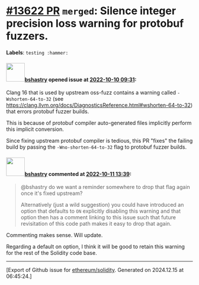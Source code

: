 # [\#13622 PR](https://github.com/ethereum/solidity/pull/13622) `merged`: Silence integer precision loss warning for protobuf fuzzers.
**Labels**: `testing :hammer:`


#### <img src="https://avatars.githubusercontent.com/u/2388185?v=4" width="50">[bshastry](https://github.com/bshastry) opened issue at [2022-10-10 09:31](https://github.com/ethereum/solidity/pull/13622):

Clang 16 that is used by upstream oss-fuzz contains a warning called `-Wshorten-64-to-32` (see https://clang.llvm.org/docs/DiagnosticsReference.html#wshorten-64-to-32) that errors protobuf fuzzer builds.

This is because of protobuf compiler auto-generated files implicitly perform this implicit conversion.

Since fixing upstream protobuf compiler is tedious, this PR "fixes" the failing build by passing the `-Wno-shorten-64-to-32` flag to protobuf fuzzer builds.

#### <img src="https://avatars.githubusercontent.com/u/2388185?v=4" width="50">[bshastry](https://github.com/bshastry) commented at [2022-10-11 13:39](https://github.com/ethereum/solidity/pull/13622#issuecomment-1274702829):

> @bshastry do we want a reminder somewhere to drop that flag again once it's fixed upstream?
> 
> Alternatively (just a wild suggestion) you could have introduced an option that defaults to `ON` explicitly disabling this warning and that option then has a comment linking to this issue such that future revisitation of this code path makes it easy to drop that again.
> 

Commenting makes sense. Will update.

Regarding a default on option, I think it will be good to retain this warning for the rest of the Solidity code base.


-------------------------------------------------------------------------------



[Export of Github issue for [ethereum/solidity](https://github.com/ethereum/solidity). Generated on 2024.12.15 at 06:45:24.]
